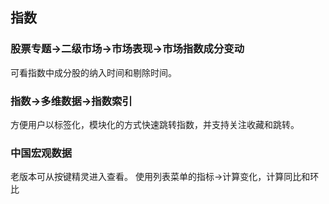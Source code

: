 ## 指数

### 股票专题->二级市场->市场表现->市场指数成分变动
可看指数中成分股的纳入时间和剔除时间。

### 指数->多维数据->指数索引
方便用户以标签化，模块化的方式快速跳转指数，并支持关注收藏和跳转。

### 中国宏观数据
老版本可从按键精灵进入查看。
使用列表菜单的指标->计算变化，计算同比和环比

